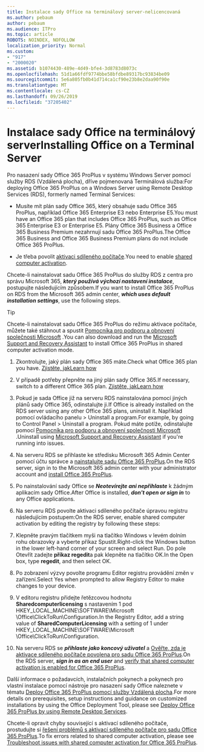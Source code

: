 ```yaml
---
title: Instalace sady Office na terminálový server-nelicencovaná
ms.author: pebaum
author: pebaum
ms.audience: ITPro
ms.topic: article
ROBOTS: NOINDEX, NOFOLLOW
localization_priority: Normal
ms.custom:
- "917"
- "2000020"
ms.assetid: b1074430-489e-4d49-bfe4-3d8783d8073c
ms.openlocfilehash: 51d1a66fdf9774bbe58bfdbe89317bc93834be09
ms.sourcegitcommit: 5e6a805fb0b41d714ca1cf90e23b8e2daa90f90e
ms.translationtype: MT
ms.contentlocale: cs-CZ
ms.lasthandoff: 09/26/2019
ms.locfileid: "37205402"
---
```

# <a name="installing-office-on-a-terminal-server"></a><span data-ttu-id="80566-102">Instalace sady Office na terminálový server</span><span class="sxs-lookup"><span data-stu-id="80566-102">Installing Office on a Terminal Server</span></span>

<span data-ttu-id="80566-103">Pro nasazení sady Office 365 ProPlus v systému Windows Server pomocí služby RDS (Vzdálená plocha), dříve pojmenovaná Terminálová služba:</span><span class="sxs-lookup"><span data-stu-id="80566-103">For deploying Office 365 ProPlus on a Windows Server using Remote Desktop Services (RDS), formerly named Terminal Services:</span></span>
  
- <span data-ttu-id="80566-104">Musíte mít plán sady Office 365, který obsahuje sadu Office 365 ProPlus, například Office 365 Enterprise E3 nebo Enterprise E5.</span><span class="sxs-lookup"><span data-stu-id="80566-104">You must have an Office 365 plan that includes Office 365 ProPlus, such as Office 365 Enterprise E3 or Enterprise E5.</span></span> <span data-ttu-id="80566-105">Plány Office 365 Business a Office 365 Business Premium nezahrnují sadu Office 365 ProPlus.</span><span class="sxs-lookup"><span data-stu-id="80566-105">The Office 365 Business and Office 365 Business Premium plans do not include Office 365 ProPlus.</span></span>

- <span data-ttu-id="80566-106">Je třeba povolit [aktivaci sdíleného počítače](https://docs.microsoft.com/DeployOffice/overview-of-shared-computer-activation-for-office-365-proplus).</span><span class="sxs-lookup"><span data-stu-id="80566-106">You need to enable [shared computer activation](https://docs.microsoft.com/DeployOffice/overview-of-shared-computer-activation-for-office-365-proplus).</span></span>

<span data-ttu-id="80566-107">Chcete-li nainstalovat sadu Office 365 ProPlus do služby RDS z centra pro správu Microsoft 365, ***který používá výchozí nastavení instalace***, postupujte následujícím způsobem.</span><span class="sxs-lookup"><span data-stu-id="80566-107">If you want to install Office 365 ProPlus on RDS from the Microsoft 365 admin center, ***which uses default installation settings***, use the following steps.</span></span>

> [!TIP]
> <span data-ttu-id="80566-108">Chcete-li nainstalovat sadu Office 365 ProPlus do režimu aktivace počítače, můžete také stáhnout a spustit [Pomocníka pro podporu a obnovení společnosti Microsoft](https://aka.ms/SaRA_OfficeSCA_M365Portal) .</span><span class="sxs-lookup"><span data-stu-id="80566-108">You can also download and run the [Microsoft Support and Recovery Assistant](https://aka.ms/SaRA_OfficeSCA_M365Portal) to install Office 365 ProPlus in shared computer activation mode.</span></span>
  
1. <span data-ttu-id="80566-109">Zkontrolujte, jaký plán sady Office 365 máte.</span><span class="sxs-lookup"><span data-stu-id="80566-109">Check what Office 365 plan you have.</span></span> [<span data-ttu-id="80566-110">Zjistěte, jak</span><span class="sxs-lookup"><span data-stu-id="80566-110">Learn how</span></span>](https://docs.microsoft.com/office365/admin/admin-overview/what-subscription-do-i-have)

2. <span data-ttu-id="80566-111">V případě potřeby přepněte na jiný plán sady Office 365.</span><span class="sxs-lookup"><span data-stu-id="80566-111">If necessary, switch to a different Office 365 plan.</span></span> [<span data-ttu-id="80566-112">Zjistěte, jak</span><span class="sxs-lookup"><span data-stu-id="80566-112">Learn how</span></span>](https://docs.microsoft.com/office365/admin/subscriptions-and-billing/switch-to-a-different-plan)

3. <span data-ttu-id="80566-113">Pokud je sada Office již na serveru RDS nainstalována pomocí jiných plánů sady Office 365, odinstalujte ji.</span><span class="sxs-lookup"><span data-stu-id="80566-113">If Office is already installed on the RDS server using any other Office 365 plans, uninstall it.</span></span> <span data-ttu-id="80566-114">Například pomocí ovládacího panelu \> Uninstall a program.</span><span class="sxs-lookup"><span data-stu-id="80566-114">For example, by going to Control Panel \> Uninstall a program.</span></span> <span data-ttu-id="80566-115">Pokud máte potíže, odinstalujte pomocí [Pomocníka pro podporu a obnovení společnosti Microsoft](https://aka.ms/SARA-OfficeUninstall-Alchemy) .</span><span class="sxs-lookup"><span data-stu-id="80566-115">Uninstall using [Microsoft Support and Recovery Assistant](https://aka.ms/SARA-OfficeUninstall-Alchemy) if you're running into issues.</span></span>

4. <span data-ttu-id="80566-116">Na serveru RDS se přihlaste ke středisku Microsoft 365 Admin Center pomocí účtu správce a [nainstalujte sadu Office 365 ProPlus](https://portal.office.com/OLS/MySoftware.aspx).</span><span class="sxs-lookup"><span data-stu-id="80566-116">On the RDS server, sign in to the Microsoft 365 admin center with your administrator account and [install Office 365 ProPlus](https://portal.office.com/OLS/MySoftware.aspx).</span></span>

5. <span data-ttu-id="80566-117">Po nainstalování sady Office se ***Neotevírejte ani nepřihlaste*** k žádným aplikacím sady Office.</span><span class="sxs-lookup"><span data-stu-id="80566-117">After Office is installed, ***don't open or sign in*** to any Office applications.</span></span>

6. <span data-ttu-id="80566-118">Na serveru RDS povolte aktivaci sdíleného počítače úpravou registru následujícím postupem:</span><span class="sxs-lookup"><span data-stu-id="80566-118">On the RDS server, enable shared computer activation by editing the registry by following these steps:</span></span>

1. <span data-ttu-id="80566-119">Klepněte pravým tlačítkem myši na tlačítko Windows v levém dolním rohu obrazovky a vyberte příkaz Spustit.</span><span class="sxs-lookup"><span data-stu-id="80566-119">Right-click the Windows button in the lower left-hand corner of your screen and select Run.</span></span> <span data-ttu-id="80566-120">Do pole Otevřít zadejte **příkaz regedit**a pak klepněte na tlačítko OK.</span><span class="sxs-lookup"><span data-stu-id="80566-120">In the Open box, type **regedit**, and then select OK.</span></span>

2. <span data-ttu-id="80566-121">Po zobrazení výzvy povolte programu Editor registru provádění změn v zařízení.</span><span class="sxs-lookup"><span data-stu-id="80566-121">Select Yes when prompted to allow Registry Editor to make changes to your device.</span></span>

3. <span data-ttu-id="80566-122">V editoru registru přidejte řetězcovou hodnotu **Sharedcomputerlicensing** s nastavením 1 pod HKEY_LOCAL_MACHINE\SOFTWARE\Microsoft \Office\ClickToRun\Configuration.</span><span class="sxs-lookup"><span data-stu-id="80566-122">In the Registry Editor, add a string value of **SharedComputerLicensing** with a setting of 1 under HKEY_LOCAL_MACHINE\SOFTWARE\Microsoft \Office\ClickToRun\Configuration.</span></span>

7. <span data-ttu-id="80566-123">Na serveru RDS se ***přihlaste jako koncový uživatel*** a [Ověřte, zda je aktivace sdíleného počítače povolena pro sadu Office 365 ProPlus](https://docs.microsoft.com/DeployOffice/troubleshoot-issues-with-shared-computer-activation-for-office-365-proplus#verify-that-activation-for-office-365-proplus-succeeded).</span><span class="sxs-lookup"><span data-stu-id="80566-123">On the RDS server, ***sign in as an end user*** and [verify that shared computer activation is enabled for Office 365 ProPlus](https://docs.microsoft.com/DeployOffice/troubleshoot-issues-with-shared-computer-activation-for-office-365-proplus#verify-that-activation-for-office-365-proplus-succeeded).</span></span>

<span data-ttu-id="80566-124">Další informace o požadavcích, instalačních pokynech a pokynech pro vlastní instalace pomocí nástroje pro nasazení sady Office naleznete v tématu [Deploy Office 365 ProPlus pomocí služby Vzdálená plocha](https://docs.microsoft.com/DeployOffice/deploy-office-365-proplus-by-using-remote-desktop-services).</span><span class="sxs-lookup"><span data-stu-id="80566-124">For more details on prerequisites, setup instructions and guidance on customized installations by using the Office Deployment Tool, please see [Deploy Office 365 ProPlus by using Remote Desktop Services](https://docs.microsoft.com/DeployOffice/deploy-office-365-proplus-by-using-remote-desktop-services).</span></span>
  
<span data-ttu-id="80566-125">Chcete-li opravit chyby související s aktivací sdíleného počítače, prostudujte si [řešení problémů s aktivací sdíleného počítače pro sadu Office 365 ProPlus](https://docs.microsoft.com/DeployOffice/troubleshoot-issues-with-shared-computer-activation-for-office-365-proplus).</span><span class="sxs-lookup"><span data-stu-id="80566-125">To fix errors related to shared computer activation, please see [Troubleshoot issues with shared computer activation for Office 365 ProPlus](https://docs.microsoft.com/DeployOffice/troubleshoot-issues-with-shared-computer-activation-for-office-365-proplus).</span></span>
  
